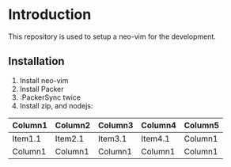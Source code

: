 # Introduction

This repository is used to setup a neo-vim for the development.

## Installation

1. Install neo-vim
2. Install Packer
3. :PackerSync twice
4. Install zip, and nodejs:

| Column1 | Column2 | Column3 | Column4 | Column5 |
| ------- | ------- | ------- | ------- | ------- |
| Item1.1 | Item2.1 | Item3.1 | Item4.1 | Column1 |
| Column1 | Column1 | Column1 | Column1 | Column1 |
